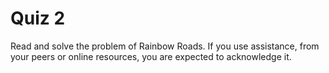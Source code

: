 # Quiz 2

Read and solve the problem of Rainbow Roads. If you use assistance, from your peers or online resources, you are expected to acknowledge it.

